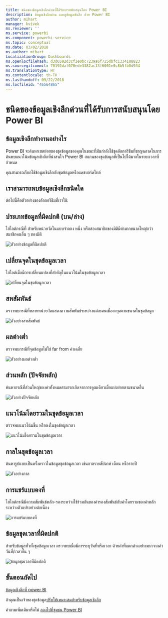 ```yaml
---
title: ชนิดของข้อมูลเชิงลึกด่วนที่ได้รับการสนับสนุนโดย Power BI
description: ข้อมูลเชิงลึกด่วน และดูข้อมูลเชิงลึก ด้วย Power BI
author: mihart
manager: kvivek
ms.reviewer: ''
ms.service: powerbi
ms.component: powerbi-service
ms.topic: conceptual
ms.date: 03/02/2018
ms.author: mihart
LocalizationGroup: Dashboards
ms.openlocfilehash: d3d6592d3cf2e0bc7239a6f725dbfc1334108823
ms.sourcegitcommit: 70192daf070ede3382ac13f6001e0c8b5fb8d934
ms.translationtype: HT
ms.contentlocale: th-TH
ms.lasthandoff: 09/22/2018
ms.locfileid: "46564865"
---
```

# <a name="types-of-insights-supported-by-power-bi"></a>ชนิดของข้อมูลเชิงลึกด่วนที่ได้รับการสนับสนุนโดย Power BI
## <a name="how-does-insights-work"></a>ข้อมูลเชิงลึกทำงานอย่างไร
Power BI จะค้นหาเซตย่อยของชุดข้อมูลของคุณในขณะที่มันกำลังใช้ชุดอัลกอริธึมที่ชาญฉลาดในการค้นพบแนวโน้มข้อมูลเชิงลึกที่น่าสนใจ Power BI สแกนของชุดข้อมูลที่เป็นไปได้มากในระยะเวลาที่กำหนด

คุณสามารถเรียกใช้ข้อมูลเชิงลึกกับชุดข้อมูลหรือแดชบอร์ดไทล์   

## <a name="what-types-of-insights-can-we-find"></a>เราสามารถพบข้อมูลเชิงลึกชนิดใด
ต่อไปนี้คือตัวอย่างของอัลกอริธึมที่เราใช้:

## <a name="category-outliers-topbottom"></a>ประเภทข้อมูลที่ผิดปกติ (บน/ล่าง)
ไฮไลต์กรณีที่ สำหรับหน่วยวัดในแบบจำลอง หนึ่ง หรือสองสมาชิกของมิติมีค่ามากขนาดใหญ่กว่าสมาชิกคนอื่น ๆ ของมิติ  

![ตัวอย่างข้อมูลที่ผิดปกติ](./media/end-user-insight-types/pbi_auto_insight_types_category_outliers.png)

## <a name="change-points-in-a-time-series"></a>เปลี่ยนจุดในชุดข้อมูลเวลา
ไฮไลต์เมื่อมีการเปลี่ยนแปลงที่สำคัญในแนวโน้มในชุดข้อมูลเวลา

![เปลี่ยนจุดในชุดข้อมูลเวลา](./media/end-user-insight-types/pbi_auto_insight_types_changepoint.png)

## <a name="correlation"></a>สหสัมพันธ์
ตรวจพบกรณีที่หลายหน่วยวัดแสดงความสัมพันธ์ระหว่างแต่ละคนเมื่อลงจุดตามขนาดในชุดข้อมูล

![ตัวอย่างสหสัมพันธ์](./media/end-user-insight-types/pbi_auto_insight_types_correlation.png)

## <a name="low-variance"></a>ผลต่างต่ำ
ตรวจพบกรณีที่จุดข้อมูลไม่ใช่ far from ค่าเฉลี่ย

![ตัวอย่างผลต่างต่ำ](./media/end-user-insight-types/power-bi-low-variance.png)

## <a name="majority-major-factors"></a>ส่วนหลัก (ปัจจัยหลัก)
ค้นหากรณีที่ส่วนใหญ่ของค่าทั้งหมดสามารถเกิดจากการคูณเดียวเมื่อแบ่งย่อยตามขนาดอื่น  

![ตัวอย่างปัจจัยหลัก](./media/end-user-insight-types/pbi_auto_insight_types_majority.png)

## <a name="overall-trends-in-time-series"></a>แนวโน้มโดยรวมในชุดข้อมูลเวลา
ตรวจพบแนวโน้มขึ้น หรือลงในชุดข้อมูลเวลา

![แนวโน้มโดยรวมในชุดข้อมูลเวลา](./media/end-user-insight-types/pbi_auto_insight_types_trend.png)

## <a name="seasonality-in-time-series"></a>กาลในชุดข้อมูลเวลา
ค้นหารูปแบบเป็นครั้งคราวในข้อมูลชุดข้อมูลเวลา เช่นกาลรายสัปดาห์ เดือน หรือรายปี

![ตัวอย่างกาล](./media/end-user-insight-types/pbi_auto_insight_types_seasonality_new.png)

## <a name="steady-share"></a>การแชร์แบบคงที่
ไฮไลต์กรณีมีความสัมพันธ์หลัก-รองระหว่างใช้ร่วมกันของค่ารองสัมพันธ์กับค่าโดยรวมของค่าหลักระหว่างตัวแปรอย่างต่อเนื่อง

![การแชร์แบบคงที่](./media/end-user-insight-types/pbi_auto_insight_types_steadyshare.png)

## <a name="time-series-outliers"></a>ข้อมูลชุดเวลาที่ผิดปกติ
สำหรับข้อมูลทั่วทั้งชุดข้อมูลเวลา ตรวจพบเมื่อมีการระบุวันที่หรือเวลา ด้วยค่าที่แตกต่างอย่างมากจากค่าวันที่/เวลาอื่น ๆ

![ข้อมูลชุดเวลาที่ผิดปกติ](./media/end-user-insight-types/pbi_auto_insight_types_time_series_outliers.png)

## <a name="next-steps"></a>ขั้นตอนถัดไป
[ข้อมูลเชิงลึกที่ power BI](end-user-insights.md)

ถ้าคุณเป็นเจ้าของชุดข้อมูล[ปรับให้เหมาะสมสำหรับข้อมูลเชิงลึก](../service-insights-optimize.md)

คำถามเพิ่มเติมหรือไม่ [ลองไปที่ชุมชน Power BI](http://community.powerbi.com/)

